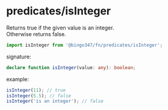 # predicates/isInteger

Returns true if the given value is an integer.  
Otherwise returns false.

```javascript
import isInteger from '@bingo347/fn/predicates/isInteger';
```

signature:

```typescript
declare function isInteger(value: any): boolean;
```

example:

```javascript
isInteger(11); // true
isInteger(5.5); // false
isInteger('is an integer'); // false
```